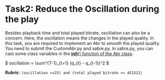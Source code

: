 # Task2: Reduce the Oscillation during the play

Besides playback time and total played bitrate, oscillation can also be a concern. Here, the oscillation means the changes in the played quality. In this task, you are required to implement an Abr to smooth the played quality. You need to submit the CustomAbr.py and sabre.py. In sabre.py, you can cast some class variables in the [__init__() function of the Abr class](https://gitlab.oit.duke.edu/xz234/cs514ece558-lab/-/blob/main/Task2/sabre.py#L471).

$` oscillation = \sum^{T-1}_{t=1} (q_{t} - q_{t-1})^2 `$

**Rubric**: `(oscillation <=25) and (total played bitrate >= 451521)`

